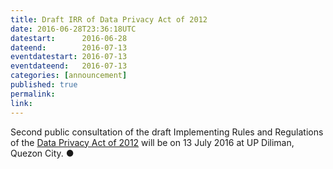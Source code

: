 ```yaml
---
title: Draft IRR of Data Privacy Act of 2012
date: 2016-06-28T23:36:18UTC
datestart:      2016-06-28
dateend:        2016-07-13
eventdatestart: 2016-07-13
eventdateend:   2016-07-13
categories: [announcement]
published: true
permalink: 
link: 
---
```


Second public consultation of the draft Implementing Rules and Regulations of the [Data Privacy Act of 2012](http://www.gov.ph/2016/06/20/irr-data-privacy-act-2012/
) will be on 13 July 2016 at UP Diliman, Quezon City.
&#x25cf;
